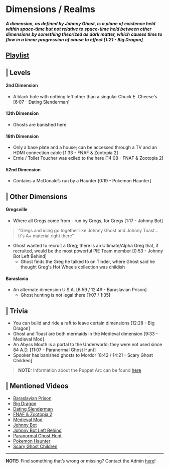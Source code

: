 # Dimensions / Realms  
#### *A dimension, as defined by Johnny Ghost, is a plane of existence held within space-time but not relative to space-time held between other dimensions by something theorized as dark matter, which causes time to flow in a linear progression of cause to effect [1:21 - Big Dragon]*
## [Playlist]()


## | Levels
#### **2nd Dimension**
- A black hole with nothing left other than a singular Chuck E. Cheese's \[6:07 - Dating Slenderman]
#### **13th Dimension**
-  Ghosts are banished here
#### **16th Dimension**
- Only a base plate and a house; can be accessed through a TV and an HDMI connection cable \[1:33 - FNAF & Zootopia 2]
- Ernie / Toilet Toucher was exiled to the here \[14:08 - FNAF & Zootopia 2]
#### **52nd Dimension**
- Contains a McDonald’s run by a Haunter \[0:19 - Pokemon Haunter]

## | Other Dimensions  
#### **Gregsville**
- Where all Gregs come from - run by Gregs, for Gregs \[1:17 - Johnny Bot]
> "Gregs and icing go together like Johnny Ghost and Johnny Toast... It's A+ material right there"
- Ghost wanted to recruit a Greg; there is an Ultimate/Alpha Greg that, if recruited, would be the most powerful PIE Team member \[0:53 - Johnny Bot Left Behind]
  - Ghost finds the Greg he talked to on Tinder, where Ghost said he thought Greg's Hot Wheels collection was childish
#### **Baraslavia**
- An alternate dimension U.S.A. \[6:59 / 12:49 - Baraslavian Prison]
  - Ghost hunting is not legal there \[1:07 / 1:35]

## | Trivia
- You can build and ride a raft to leave certain dimensions \[12:28 - Big Dragon]
- Ghost and Toast are both mermaids in the Medieval dimension \[9:33 - Medieval Mod]
- An Abyss Mouth is a portal to the Underworld; they were not used since 84 A.D. \[11:07 - Paranormal Ghost Hunt]
- Spooker has banished ghosts to Mordor \[8:42 / 14:21 - Scary Ghost Children]

> **NOTE:** Information about the Puppet Arc can be found [here](../chapter_4.html)

## | Mentioned Videos
- [Baraslavian Prison](https://youtu.be/acQ_AEIHW-M)
- [Big Dragon](https://youtu.be/nkWX5eoDSEk)
- [Dating Slenderman](https://youtu.be/iKCA4r6euXM)
- [FNAF & Zootopia 2](https://youtu.be/QIj9VgYm2Og)
- [Medieval Mod](https://youtu.be/C9Gvs-3MxNY)
- [Johnny Bot](https://youtu.be/I_8FpxwKSNo)
- [Johnny Bot Left Behind](https://youtu.be/B8utDaG1fsE)
- [Paranormal Ghost Hunt](https://youtu.be/VEq4ggHacoU)
- [Pokemon Haunter](https://youtu.be/FRtza_a-3Ks)
- [Scary Ghost Children](https://youtu.be/mUAbzwh5m6U)

----

**NOTE:** Find something that’s wrong or missing? Contact the Admin [here](../chapter_2.html)!